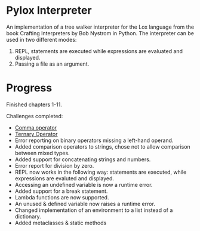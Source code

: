 # Pylox Interpreter
An implementation of a tree walker interpreter for the Lox language from the book Crafting Interpreters by Bob Nystrom in Python.
The interpreter can be used in two different modes:
1. REPL, statements are executed while expressions are evaluated and displayed.
2. Passing a file as an argument.

# Progress
Finished chapters 1-11. 

Challenges completed:
* [Comma operator](https://en.wikipedia.org/wiki/Comma_operator)
* [Ternary Operator](https://en.wikipedia.org/wiki/%3F:)
* Error reporting on binary operators missing a left-hand operand.
* Added comparison operators to strings, chose not to allow comparison between mixed types.
* Added support for concatenating strings and numbers.
* Error report for division by zero.
* REPL now works in the following way: statements are executed, while expressions are evaluted and displayed.
* Accessing an undefined variable is now a runtime error.
* Added support for a break statement.
* Lambda functions are now supported.
* An unused & defined variable now raises a runtime error.
* Changed implementation of an environment to a list instead of a dictionary.
* Added metaclasses & static methods
